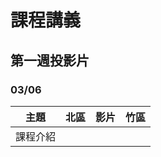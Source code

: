 # 課程講義

## 第一週投影片 
### 03/06
| 主題         | 北區        | 影片        | 竹區                           |
| ------------ | ----------- | ----------- | ------------------------------ |
| 課程介紹     | |  |  | |